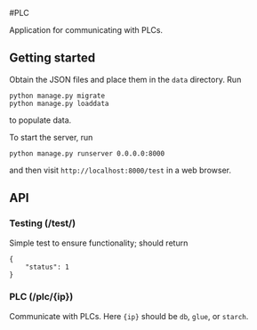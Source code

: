#PLC

Application for communicating with PLCs.

## Getting started

Obtain the JSON files and place them in the `data` directory. Run

```
python manage.py migrate
python manage.py loaddata
```

to populate data.

To start the server, run

```
python manage.py runserver 0.0.0.0:8000
```

and then visit `http://localhost:8000/test` in a web browser.

## API

### Testing (/test/)

Simple test to ensure functionality; should return

	{
		"status": 1
	}

### PLC (/plc/{ip})

Communicate with PLCs. Here `{ip}` should be `db`, `glue`, or `starch`.